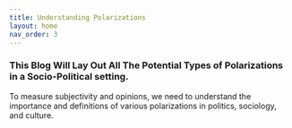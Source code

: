 ```yaml
---
title: Understanding Polarizations
layout: home
nav_order: 3
---
```




### This Blog Will Lay Out All The Potential Types of Polarizations in a Socio-Political setting.

To measure subjectivity and opinions, we need to understand the importance and definitions of various polarizations in politics, sociology, and culture.
